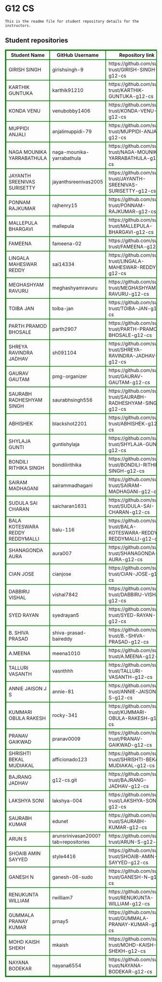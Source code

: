 # G12 CS
    This is the readme file for student repository details for the instructors.
## Student repositories 
<table style="border : 2px solid green; width:100%;">
<tr >
<th style="border : 2px solid green;">Student Name</th>
<th style="border : 2px solid green;">GitHub Username</th>
<th style="border : 2px solid green;">Repository link</th>
</tr>
<tr style="border : 2px solid green;">
<td style="border : 2px solid green;">GIRISH SINGH</td> 

<td style="border : 2px solid green;">girishsingh-9</td> 

<td style="border : 2px solid green;">https://github.com/sure-trust/GIRISH-SINGH-g12-cs</td> 
</tr>

<tr style="border : 2px solid green;">
<td style="border : 2px solid green;">KARTHIK GUNTUKA</td> 

<td style="border : 2px solid green;">karthik91210</td> 

<td style="border : 2px solid green;">https://github.com/sure-trust/KARTHIK-GUNTUKA-g12-cs</td> 
</tr>

<tr style="border : 2px solid green;">
<td style="border : 2px solid green;">KONDA VENU</td> 

<td style="border : 2px solid green;">venubobby1406</td> 

<td style="border : 2px solid green;">https://github.com/sure-trust/KONDA-VENU-g12-cs</td> 
</tr>

<tr style="border : 2px solid green;">
<td style="border : 2px solid green;">MUPPIDI ANJALI</td> 

<td style="border : 2px solid green;">anjalimuppidi-79</td> 

<td style="border : 2px solid green;">https://github.com/sure-trust/MUPPIDI-ANJALI-g12-cs</td> 
</tr>

<tr style="border : 2px solid green;">
<td style="border : 2px solid green;">NAGA MOUNIKA YARRABATHULA</td> 

<td style="border : 2px solid green;">naga-mounika-yarrabathula</td> 

<td style="border : 2px solid green;">https://github.com/sure-trust/NAGA-MOUNIKA-YARRABATHULA-g12-cs</td> 
</tr>

<tr style="border : 2px solid green;">
<td style="border : 2px solid green;">JAYANTH SREENIVAS SURISETTY</td> 

<td style="border : 2px solid green;">jayanthsreenivas2005</td> 

<td style="border : 2px solid green;">https://github.com/sure-trust/JAYANTH-SREENIVAS-SURISETTY-g12-cs</td> 
</tr>

<tr style="border : 2px solid green;">
<td style="border : 2px solid green;">PONNAM RAJKUMAR</td> 

<td style="border : 2px solid green;">rajhenry15</td> 

<td style="border : 2px solid green;">https://github.com/sure-trust/PONNAM-RAJKUMAR-g12-cs</td> 
</tr>

<tr style="border : 2px solid green;">
<td style="border : 2px solid green;">MALLEPULA BHARGAVI</td> 

<td style="border : 2px solid green;">mallepula</td> 

<td style="border : 2px solid green;">https://github.com/sure-trust/MALLEPULA-BHARGAVI-g12-cs</td> 
</tr>

<tr style="border : 2px solid green;">
<td style="border : 2px solid green;">FAMEENA</td> 

<td style="border : 2px solid green;">fameena-02</td> 

<td style="border : 2px solid green;">https://github.com/sure-trust/FAMEENA-g12-cs</td> 
</tr>

<tr style="border : 2px solid green;">
<td style="border : 2px solid green;">LINGALA MAHESWAR REDDY</td> 

<td style="border : 2px solid green;">sai14334</td> 

<td style="border : 2px solid green;">https://github.com/sure-trust/LINGALA-MAHESWAR-REDDY-g12-cs</td> 
</tr>

<tr style="border : 2px solid green;">
<td style="border : 2px solid green;">MEGHASHYAM RAVURU</td> 

<td style="border : 2px solid green;">meghashyamravuru</td> 

<td style="border : 2px solid green;">https://github.com/sure-trust/MEGHASHYAM-RAVURU-g12-cs</td> 
</tr>

<tr style="border : 2px solid green;">
<td style="border : 2px solid green;">TOIBA JAN</td> 

<td style="border : 2px solid green;">toiba-jan</td> 

<td style="border : 2px solid green;">https://github.com/sure-trust/TOIBA-JAN-g12-cs</td> 
</tr>

<tr style="border : 2px solid green;">
<td style="border : 2px solid green;">PARTH PRAMOD BHOSALE</td> 

<td style="border : 2px solid green;">parth2907</td> 

<td style="border : 2px solid green;">https://github.com/sure-trust/PARTH-PRAMOD-BHOSALE-g12-cs</td> 
</tr>

<tr style="border : 2px solid green;">
<td style="border : 2px solid green;">SHREYA RAVINDRA JADHAV</td> 

<td style="border : 2px solid green;">sh091104</td> 

<td style="border : 2px solid green;">https://github.com/sure-trust/SHREYA-RAVINDRA-JADHAV-g12-cs</td> 
</tr>

<tr style="border : 2px solid green;">
<td style="border : 2px solid green;">GAURAV GAUTAM</td> 

<td style="border : 2px solid green;">pmg-organizer</td> 

<td style="border : 2px solid green;">https://github.com/sure-trust/GAURAV-GAUTAM-g12-cs</td> 
</tr>

<tr style="border : 2px solid green;">
<td style="border : 2px solid green;">SAURABH RADHESHYAM SINGH</td> 

<td style="border : 2px solid green;">saurabhsingh556</td> 

<td style="border : 2px solid green;">https://github.com/sure-trust/SAURABH-RADHESHYAM-SINGH-g12-cs</td> 
</tr>

<tr style="border : 2px solid green;">
<td style="border : 2px solid green;">ABHISHEK</td> 

<td style="border : 2px solid green;">blackshot2201</td> 

<td style="border : 2px solid green;">https://github.com/sure-trust/ABHISHEK-g12-cs</td> 
</tr>

<tr style="border : 2px solid green;">
<td style="border : 2px solid green;">SHYLAJA GUNTI</td> 

<td style="border : 2px solid green;">guntishylaja</td> 

<td style="border : 2px solid green;">https://github.com/sure-trust/SHYLAJA-GUNTI-g12-cs</td> 
</tr>

<tr style="border : 2px solid green;">
<td style="border : 2px solid green;">BONDILI RITHIKA SINGH</td> 

<td style="border : 2px solid green;">bondilirithika</td> 

<td style="border : 2px solid green;">https://github.com/sure-trust/BONDILI-RITHIKA-SINGH-g12-cs</td> 
</tr>

<tr style="border : 2px solid green;">
<td style="border : 2px solid green;">SAIRAM MADHAGANI</td> 

<td style="border : 2px solid green;">sairammadhagani</td> 

<td style="border : 2px solid green;">https://github.com/sure-trust/SAIRAM-MADHAGANI-g12-cs</td> 
</tr>

<tr style="border : 2px solid green;">
<td style="border : 2px solid green;">SUDULA SAI CHARAN</td> 

<td style="border : 2px solid green;">saicharan1631</td> 

<td style="border : 2px solid green;">https://github.com/sure-trust/SUDULA-SAI-CHARAN-g12-cs</td> 
</tr>

<tr style="border : 2px solid green;">
<td style="border : 2px solid green;">BALA KOTESWARA REDDY REDDYMALLI</td> 

<td style="border : 2px solid green;">balu-116</td> 

<td style="border : 2px solid green;">https://github.com/sure-trust/BALA-KOTESWARA-REDDY-REDDYMALLI-g12-cs</td> 
</tr>

<tr style="border : 2px solid green;">
<td style="border : 2px solid green;">SHANAGONDA AURA</td> 

<td style="border : 2px solid green;">aura007</td> 

<td style="border : 2px solid green;">https://github.com/sure-trust/SHANAGONDA-AURA-g12-cs</td> 
</tr>

<tr style="border : 2px solid green;">
<td style="border : 2px solid green;">CIAN JOSE</td> 

<td style="border : 2px solid green;">cianjose</td> 

<td style="border : 2px solid green;">https://github.com/sure-trust/CIAN-JOSE-g12-cs</td> 
</tr>

<tr style="border : 2px solid green;">
<td style="border : 2px solid green;">DABBIRU VISHAL</td> 

<td style="border : 2px solid green;">vishal7842</td> 

<td style="border : 2px solid green;">https://github.com/sure-trust/DABBIRU-VISHAL-g12-cs</td> 
</tr>

<tr style="border : 2px solid green;">
<td style="border : 2px solid green;">SYED RAYAN</td> 

<td style="border : 2px solid green;">syedrayan5</td> 

<td style="border : 2px solid green;">https://github.com/sure-trust/SYED-RAYAN-g12-cs</td> 
</tr>

<tr style="border : 2px solid green;">
<td style="border : 2px solid green;">B. SHIVA PRASAD</td> 

<td style="border : 2px solid green;">shiva-prasad-baireddy</td> 

<td style="border : 2px solid green;">https://github.com/sure-trust/B.-SHIVA-PRASAD-g12-cs</td> 
</tr>

<tr style="border : 2px solid green;">
<td style="border : 2px solid green;">A.MEENA</td> 

<td style="border : 2px solid green;">meena1010</td> 

<td style="border : 2px solid green;">https://github.com/sure-trust/A.MEENA-g12-cs</td> 
</tr>

<tr style="border : 2px solid green;">
<td style="border : 2px solid green;">TALLURI VASANTH</td> 

<td style="border : 2px solid green;">vasnthhh</td> 

<td style="border : 2px solid green;">https://github.com/sure-trust/TALLURI-VASANTH-g12-cs</td> 
</tr>

<tr style="border : 2px solid green;">
<td style="border : 2px solid green;">ANNIE JAISON J S</td> 

<td style="border : 2px solid green;">annie-81</td> 

<td style="border : 2px solid green;">https://github.com/sure-trust/ANNIE-JAISON-J-S-g12-cs</td> 
</tr>

<tr style="border : 2px solid green;">
<td style="border : 2px solid green;">KUMMARI OBULA RAKESH</td> 

<td style="border : 2px solid green;">rocky-341</td> 

<td style="border : 2px solid green;">https://github.com/sure-trust/KUMMARI-OBULA-RAKESH-g12-cs</td> 
</tr>

<tr style="border : 2px solid green;">
<td style="border : 2px solid green;">PRANAV GAIKWAD</td> 

<td style="border : 2px solid green;">pranav0009</td> 

<td style="border : 2px solid green;">https://github.com/sure-trust/PRANAV-GAIKWAD-g12-cs</td> 
</tr>

<tr style="border : 2px solid green;">
<td style="border : 2px solid green;">SHRISHTI BEKAL MUDIAKAL</td> 

<td style="border : 2px solid green;">afficionado123</td> 

<td style="border : 2px solid green;">https://github.com/sure-trust/SHRISHTI-BEKAL-MUDIAKAL-g12-cs</td> 
</tr>

<tr style="border : 2px solid green;">
<td style="border : 2px solid green;">BAJRANG JADHAV</td> 

<td style="border : 2px solid green;">g12-cs.git</td> 

<td style="border : 2px solid green;">https://github.com/sure-trust/BAJRANG-JADHAV-g12-cs</td> 
</tr>

<tr style="border : 2px solid green;">
<td style="border : 2px solid green;">LAKSHYA SONI</td> 

<td style="border : 2px solid green;">lakshya-004</td> 

<td style="border : 2px solid green;">https://github.com/sure-trust/LAKSHYA-SONI-g12-cs</td> 
</tr>

<tr style="border : 2px solid green;">
<td style="border : 2px solid green;">SAURABH KUMAR</td> 

<td style="border : 2px solid green;">edunet</td> 

<td style="border : 2px solid green;">https://github.com/sure-trust/SAURABH-KUMAR-g12-cs</td> 
</tr>

<tr style="border : 2px solid green;">
<td style="border : 2px solid green;">ARUN S</td> 

<td style="border : 2px solid green;">arunsrinivasan2000?tab=repositories</td> 

<td style="border : 2px solid green;">https://github.com/sure-trust/ARUN-S-g12-cs</td> 
</tr>

<tr style="border : 2px solid green;">
<td style="border : 2px solid green;">SHOAIB AMIN SAYYED</td> 

<td style="border : 2px solid green;">style4416</td> 

<td style="border : 2px solid green;">https://github.com/sure-trust/SHOAIB-AMIN-SAYYED-g12-cs</td> 
</tr>

<tr style="border : 2px solid green;">
<td style="border : 2px solid green;">GANESH N</td> 

<td style="border : 2px solid green;">ganesh-06-sudo</td> 

<td style="border : 2px solid green;">https://github.com/sure-trust/GANESH-N-g12-cs</td> 
</tr>

<tr style="border : 2px solid green;">
<td style="border : 2px solid green;">RENUKUNTA WILLIAM</td> 

<td style="border : 2px solid green;">rwilliam7</td> 

<td style="border : 2px solid green;">https://github.com/sure-trust/RENUKUNTA-WILLIAM-g12-cs</td> 
</tr>

<tr style="border : 2px solid green;">
<td style="border : 2px solid green;">GUMMALA PRANAY KUMAR</td> 

<td style="border : 2px solid green;">prnay5</td> 

<td style="border : 2px solid green;">https://github.com/sure-trust/GUMMALA-PRANAY-KUMAR-g12-cs</td> 
</tr>

<tr style="border : 2px solid green;">
<td style="border : 2px solid green;">MOHD KAISH SHEKH</td> 

<td style="border : 2px solid green;">mkaish</td> 

<td style="border : 2px solid green;">https://github.com/sure-trust/MOHD-KAISH-SHEKH-g12-cs</td> 
</tr>

<tr style="border : 2px solid green;">
<td style="border : 2px solid green;">NAYANA BODEKAR</td> 

<td style="border : 2px solid green;">nayana6554</td> 

<td style="border : 2px solid green;">https://github.com/sure-trust/NAYANA-BODEKAR-g12-cs</td> 
</tr>
